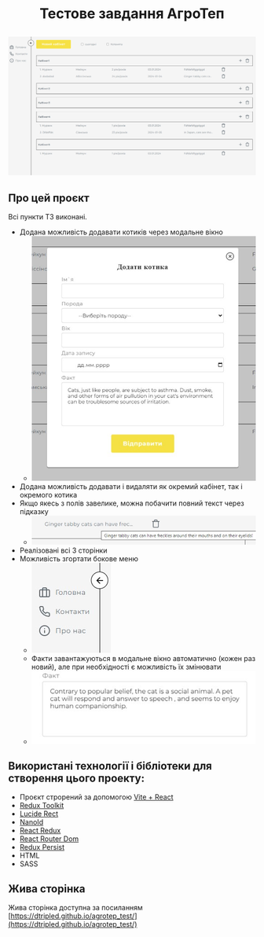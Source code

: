 <h1 align="center">Тестове завдання АгроТеп</h1>
<h2 align="center">

<img src="src/images/banner.jpg">

## Про цей проєкт

Всі пункти ТЗ виконані.

- Додана можливість додавати котиків через модальне вікно
  - <img src="src/images/modal.jpg">
- Додана можливість додавати і видаляти як окремий кабінет, так і окремого котика
- Якщо якесь з полів завелике, можна побачити повний текст через підказку
  - <img src="src/images/hint.jpg">
- Реалізовані всі 3 сторінки
- Можливість згортати бокове меню
  - <img src="src/images/sidebar.jpg">
  - Факти завантажуються в модальне вікно автоматично (кожен раз новий), але при необхідності є можливість їх змінювати
  - <img src="src/images/fact.jpg">

## Використані технології і бібліотеки для створення цього проекту:

- Проєкт строрений за допомогою [Vite + React](https://github.com/vitejs/vite)
- [Redux Toolkit](https://redux-toolkit.js.org)
- [Lucide Rect](https://lucide.dev/guide/packages/lucide-react)
- [NanoId](https://www.npmjs.com/package/nanoid)
- [React Redux](https://react-redux.js.org)
- [React Router Dom](https://reactrouter.com/en/main)
- [Redux Persist](https://github.com/rt2zz/redux-persist)
- HTML
- SASS

## Жива сторінка

Жива сторінка доступна за посиланням [https://dtripled.github.io/agrotep_test/](https://dtripled.github.io/agrotep_test/)
